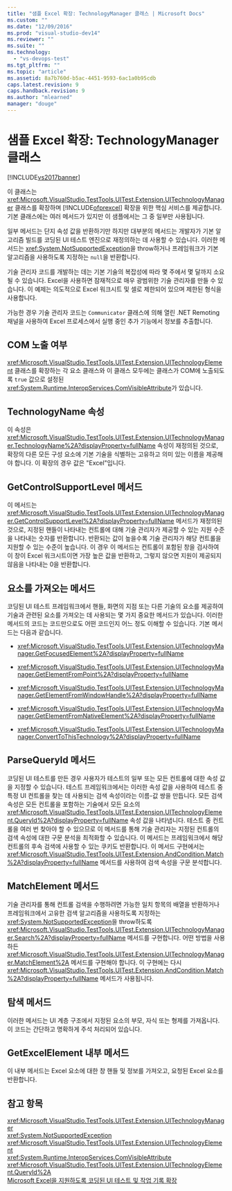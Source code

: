 ```yaml
---
title: "샘플 Excel 확장: TechnologyManager 클래스 | Microsoft Docs"
ms.custom: ""
ms.date: "12/09/2016"
ms.prod: "visual-studio-dev14"
ms.reviewer: ""
ms.suite: ""
ms.technology: 
  - "vs-devops-test"
ms.tgt_pltfrm: ""
ms.topic: "article"
ms.assetid: 8a7b760d-b5ac-4451-9593-6ac1a0b95cdb
caps.latest.revision: 9
caps.handback.revision: 9
ms.author: "mlearned"
manager: "douge"
---
```

# 샘플 Excel 확장: TechnologyManager 클래스
[!INCLUDE[vs2017banner](../code-quality/includes/vs2017banner.md)]

이 클래스는 <xref:Microsoft.VisualStudio.TestTools.UITest.Extension.UITechnologyManager> 클래스를 확장하며 [!INCLUDE[ofprexcel](../test/includes/ofprexcel_md.md)] 확장을 위한 핵심 서비스를 제공합니다.  기본 클래스에는 여러 메서드가 있지만 이 샘플에서는 그 중 일부만 사용됩니다.  
  
 일부 메서드는 단지 속성 값을 반환하기만 하지만  대부분의 메서드는 개발자가 기본 알고리즘 빌드를 코딩된 UI 테스트 엔진으로 재정의하는 데 사용할 수 있습니다.  이러한 메서드는 <xref:System.NotSupportedException>을 throw하거나 프레임워크가 기본 알고리즘을 사용하도록 지정하는 `null`을 반환합니다.  
  
 기술 관리자 코드를 개발하는 데는 기본 기술의 복잡성에 따라 몇 주에서 몇 달까지 소요될 수 있습니다.  Excel을 사용하면 잠재적으로 매우 광범위한 기술 관리자를 만들 수 있습니다.  이 예제는 의도적으로 Excel 워크시트 및 셀로 제한되어 있으며 제한된 형식을 사용합니다.  
  
 가능한 경우 기술 관리자 코드는 `Communicator` 클래스에 의해 열린 .NET Remoting 채널을 사용하여 Excel 프로세스에서 실행 중인 추가 기능에서 정보를 추출합니다.  
  
## COM 노출 여부  
 <xref:Microsoft.VisualStudio.TestTools.UITest.Extension.UITechnologyElement> 클래스를 확장하는 각 요소 클래스와 이 클래스 모두에는 클래스가 COM에 노출되도록 `true` 값으로 설정된 <xref:System.Runtime.InteropServices.ComVisibleAttribute>가 있습니다.  
  
## TechnologyName 속성  
 이 속성은 <xref:Microsoft.VisualStudio.TestTools.UITest.Extension.UITechnologyManager.TechnologyName%2A?displayProperty=fullName> 속성이 재정의된 것으로, 확장의 다른 모든 구성 요소에 기본 기술을 식별하는 고유하고 의미 있는 이름을 제공해야 합니다.  이 확장의 경우 값은 "Excel"입니다.  
  
## GetControlSupportLevel 메서드  
 이 메서드는 <xref:Microsoft.VisualStudio.TestTools.UITest.Extension.UITechnologyManager.GetControlSupportLevel%2A?displayProperty=fullName> 메서드가 재정의된 것으로, 지정된 핸들이 나타내는 컨트롤에 대해 기술 관리자가 제공할 수 있는 지원 수준을 나타내는 숫자를 반환합니다.  반환되는 값이 높을수록 기술 관리자가 해당 컨트롤을 지원할 수 있는 수준이 높습니다.  이 경우 이 메서드는 컨트롤이 포함된 창을 검사하여 이 창이 Excel 워크시트이면 가장 높은 값을 반환하고, 그렇지 않으면 지원이 제공되지 않음을 나타내는 0을 반환합니다.  
  
## 요소를 가져오는 메서드  
 코딩된 UI 테스트 프레임워크에서 핸들, 화면의 지점 또는 다른 기술의 요소를 제공하여 기술과 관련된 요소를 가져오는 데 사용되는 몇 가지 중요한 메서드가 있습니다.  이러한 메서드의 코드는 코드만으로도 어떤 코드인지 어느 정도 이해할 수 있습니다.  기본 메서드는 다음과 같습니다.  
  
-   <xref:Microsoft.VisualStudio.TestTools.UITest.Extension.UITechnologyManager.GetFocusedElement%2A?displayProperty=fullName>  
  
-   <xref:Microsoft.VisualStudio.TestTools.UITest.Extension.UITechnologyManager.GetElementFromPoint%2A?displayProperty=fullName>  
  
-   <xref:Microsoft.VisualStudio.TestTools.UITest.Extension.UITechnologyManager.GetElementFromWindowHandle%2A?displayProperty=fullName>  
  
-   <xref:Microsoft.VisualStudio.TestTools.UITest.Extension.UITechnologyManager.GetElementFromNativeElement%2A?displayProperty=fullName>  
  
-   <xref:Microsoft.VisualStudio.TestTools.UITest.Extension.UITechnologyManager.ConvertToThisTechnology%2A?displayProperty=fullName>  
  
## ParseQueryId 메서드  
 코딩된 UI 테스트를 만든 경우 사용자가 테스트의 일부 또는 모든 컨트롤에 대한 속성 값을 지정할 수 있습니다.  테스트 프레임워크에서는 이러한 속성 값을 사용하여 테스트 중 특정 UI 컨트롤을 찾는 데 사용되는 검색 속성이라는 이름\-값 쌍을 만듭니다.  모든 검색 속성은 모든 컨트롤을 포함하는 기술에서 모든 요소의 <xref:Microsoft.VisualStudio.TestTools.UITest.Extension.UITechnologyElement.QueryId%2A?displayProperty=fullName> 속성 값을 나타냅니다.  테스트 중 컨트롤을 여러 번 찾아야 할 수 있으므로 이 메서드를 통해 기술 관리자는 지정된 컨트롤의 검색 속성에 대한 구문 분석을 최적화할 수 있습니다.  이 메서드는 프레임워크에서 해당 컨트롤의 후속 검색에 사용할 수 있는 쿠키도 반환합니다.  이 메서드 구현에서는 <xref:Microsoft.VisualStudio.TestTools.UITest.Extension.AndCondition.Match%2A?displayProperty=fullName> 메서드를 사용하여 검색 속성을 구문 분석합니다.  
  
## MatchElement 메서드  
 기술 관리자를 통해 컨트롤 검색을 수행하려면 가능한 일치 항목의 배열을 반환하거나 프레임워크에서 고유한 검색 알고리즘을 사용하도록 지정하는 <xref:System.NotSupportedException>을 throw하도록 <xref:Microsoft.VisualStudio.TestTools.UITest.Extension.UITechnologyManager.Search%2A?displayProperty=fullName> 메서드를 구현합니다.  어떤 방법을 사용하든 <xref:Microsoft.VisualStudio.TestTools.UITest.Extension.UITechnologyManager.MatchElement%2A> 메서드를 구현해야 합니다. 이 구현에는 다시 <xref:Microsoft.VisualStudio.TestTools.UITest.Extension.AndCondition.Match%2A?displayProperty=fullName> 메서드가 사용됩니다.  
  
## 탐색 메서드  
 이러한 메서드는 UI 계층 구조에서 지정된 요소의 부모, 자식 또는 형제를 가져옵니다.  이 코드는 간단하고 명확하게 주석 처리되어 있습니다.  
  
## GetExcelElement 내부 메서드  
 이 내부 메서드는 Excel 요소에 대한 창 핸들 및 정보를 가져오고, 요청된 Excel 요소를 반환합니다.  
  
## 참고 항목  
 <xref:Microsoft.VisualStudio.TestTools.UITest.Extension.UITechnologyManager>   
 <xref:System.NotSupportedException>   
 <xref:Microsoft.VisualStudio.TestTools.UITest.Extension.UITechnologyElement>   
 <xref:System.Runtime.InteropServices.ComVisibleAttribute>   
 <xref:Microsoft.VisualStudio.TestTools.UITest.Extension.UITechnologyElement.QueryId%2A>   
 [Microsoft Excel을 지원하도록 코딩된 UI 테스트 및 작업 기록 확장](../test/extending-coded-ui-tests-and-action-recordings-to-support-microsoft-excel.md)